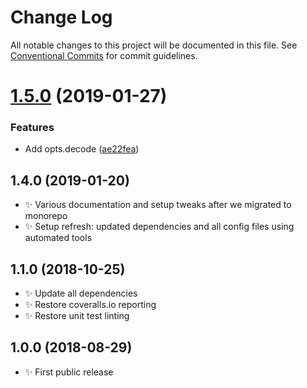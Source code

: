 # Change Log

All notable changes to this project will be documented in this file.
See [Conventional Commits](https://conventionalcommits.org) for commit guidelines.

# [1.5.0](https://bitbucket.org/codsen/codsen/src/master/packages/string-fix-broken-named-entities/compare/string-fix-broken-named-entities@1.4.0...string-fix-broken-named-entities@1.5.0) (2019-01-27)


### Features

* Add opts.decode ([ae22fea](https://bitbucket.org/codsen/codsen/src/master/packages/string-fix-broken-named-entities/commits/ae22fea))





## 1.4.0 (2019-01-20)

- ✨ Various documentation and setup tweaks after we migrated to monorepo
- ✨ Setup refresh: updated dependencies and all config files using automated tools

## 1.1.0 (2018-10-25)

- ✨ Update all dependencies
- ✨ Restore coveralls.io reporting
- ✨ Restore unit test linting

## 1.0.0 (2018-08-29)

- ✨ First public release
